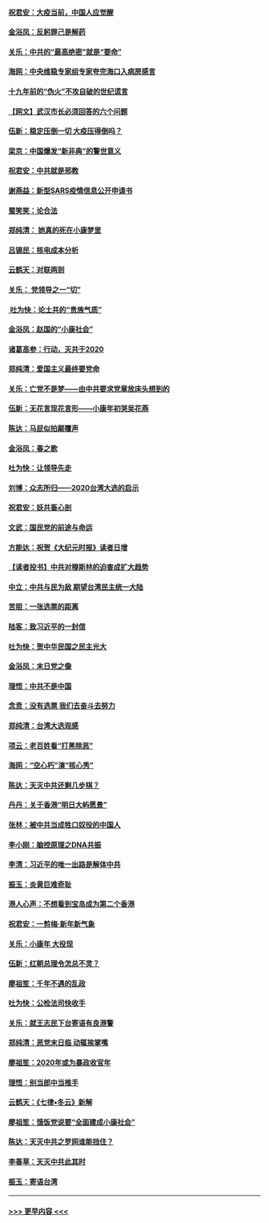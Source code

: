 #### [祝君安：大疫当前，中国人应觉醒](../pages/nsc993/n11821946.md?t=01271111) 
#### [金浴凤：反躬罪己是解药](../pages/nsc993/n11820280.md?t=01271111) 
#### [关乐：中共的“最高绝密”就是“要命”](../pages/nsc993/n11816946.md?t=01271111) 
#### [海网：中央维稳专家组专家夸完海口入病房感言](../pages/nsc993/n11815138.md?t=01271111) 
#### [十九年前的“伪火”不攻自破的世纪谎言](../pages/nsc993/n11813238.md?t=01271111) 
#### [【网文】武汉市长必须回答的六个问题](../pages/nsc993/n11813848.md?t=01271111) 
#### [伍新：稳定压倒一切 大疫压得倒吗？](../pages/nsc993/n11812634.md?t=01271111) 
#### [梁京：中国爆发“新非典”的警世意义](../pages/nsc993/n11812554.md?t=01271111) 
#### [祝君安：中共就是邪教](../pages/nsc993/n11812431.md?t=01271111) 
#### [谢燕益：新型SARS疫情信息公开申请书](../pages/nsc993/n11808840.md?t=01271111) 
#### [蜀笑笑：论合法](../pages/nsc993/n11808064.md?t=01271111) 
#### [郑纯清： 她真的死在小康梦里](../pages/nsc993/n11806623.md?t=01271111) 
#### [吕锡民：核电成本分析](../pages/nsc993/n11806284.md?t=01271111) 
#### [云鹤天：对联两则](../pages/nsc993/n11805957.md?t=01271111) 
#### [关乐： 党领导之一“切”](../pages/nsc993/n11804505.md?t=01271111) 
#### [ 吐为快：论土共的“贵族气质”](../pages/nsc993/n11804490.md?t=01271111) 
#### [金浴凤：赵国的“小康社会”](../pages/nsc993/n11804452.md?t=01271111) 
#### [诸葛高参：行动，灭共于2020](../pages/nsc993/n11804120.md?t=01271111) 
#### [郑纯清：爱国主义最终要党命](../pages/nsc993/n11802197.md?t=01271111) 
#### [关乐：亡党不是梦——由中共要求党章放床头想到的](../pages/nsc993/n11802156.md?t=01271111) 
#### [伍新：无花言现花言形——小康年初哭吴花燕](../pages/nsc993/n11800044.md?t=01271111) 
#### [陈达：马屁似拍颠覆声](../pages/nsc993/n11800010.md?t=01271111) 
#### [金浴凤：春之歌](../pages/nsc993/n11797687.md?t=01271111) 
#### [吐为快：让领导先走](../pages/nsc993/n11797512.md?t=01271111) 
#### [刘博：众志所归——2020台湾大选的启示](../pages/nsc993/n11796878.md?t=01271111) 
#### [祝君安：妖共畜心剖](../pages/nsc993/n11794273.md?t=01271111) 
#### [文武：国民党的前途与命运](../pages/nsc993/n11794198.md?t=01271111) 
#### [方能达：祝贺《大纪元时报》读者日增](../pages/nsc993/n11793807.md?t=01271111) 
#### [【读者投书】中共对穆斯林的迫害成扩大趋势](../pages/nsc993/n11791371.md?t=01271111) 
#### [中立：中共与民为敌 期望台湾民主统一大陆](../pages/nsc993/n11790392.md?t=01271111) 
#### [苦胆：一张选票的距离](../pages/nsc993/n11788914.md?t=01271111) 
#### [陆客：致习近平的一封信](../pages/nsc993/n11788867.md?t=01271111) 
#### [吐为快：贺中华民国之民主光大](../pages/nsc993/n11788618.md?t=01271111) 
#### [金浴凤：末日党之像](../pages/nsc993/n11787475.md?t=01271111) 
#### [理悟：中共不是中国](../pages/nsc993/n11787463.md?t=01271111) 
#### [念贲：没有选票  我们去奋斗去努力](../pages/nsc993/n11787398.md?t=01271111) 
#### [郑纯清：台湾大选观感](../pages/nsc993/n11786210.md?t=01271111) 
#### [项云：老百姓看“打黑除恶”](../pages/nsc993/n11785398.md?t=01271111) 
#### [海网：“空心朽”演“核心秀”](../pages/nsc993/n11783874.md?t=01271111) 
#### [陈达：天灭中共还剩几步棋？](../pages/nsc993/n11783719.md?t=01271111) 
#### [丹丹：关于香港“明日大屿愿景”](../pages/nsc993/n11783273.md?t=01271111) 
#### [张林：被中共当成牲口奴役的中国人](../pages/nsc993/n11782397.md?t=01271111) 
#### [李小刚：脑控原理之DNA共振](../pages/nsc993/n11780962.md?t=01271111) 
#### [李清：习近平的唯一出路是解体中共](../pages/nsc993/n11780866.md?t=01271111) 
#### [振玉：炎黄巨难奇耻](../pages/nsc993/n11779632.md?t=01271111) 
#### [港人心声：不想看到宝岛成为第二个香港](../pages/nsc993/n11778817.md?t=01271111) 
#### [祝君安：一剪梅‧新年新气象](../pages/nsc993/n11776340.md?t=01271111) 
#### [关乐：小康年 大役现](../pages/nsc993/n11774213.md?t=01271111) 
#### [伍新：红朝总理令怎总不灵？](../pages/nsc993/n11770813.md?t=01271111) 
#### [廖祖笙：千年不遇的乱政](../pages/nsc993/n11770373.md?t=01271111) 
#### [吐为快：公检法司快收手](../pages/nsc993/n11770359.md?t=01271111) 
#### [关乐：就王志民下台寄语有良港警](../pages/nsc993/n11769903.md?t=01271111) 
#### [郑纯清：恶党末日临 动辄挨掌嘴](../pages/nsc993/n11769356.md?t=01271111) 
#### [廖祖笙：2020年或为暴政收官年](../pages/nsc993/n11768216.md?t=01271111) 
#### [理悟：别当郎中当推手](../pages/nsc993/n11768243.md?t=01271111) 
#### [云鹤天：《七律▪冬云》新解](../pages/nsc993/n11768204.md?t=01271111) 
#### [廖祖笙：饿饭党说要“全面建成小康社会”](../pages/nsc993/n11767482.md?t=01271111) 
#### [陈达：天灭中共之罗网谁能挡住？](../pages/nsc993/n11767465.md?t=01271111) 
#### [李春草：天灭中共此其时](../pages/nsc993/n11767452.md?t=01271111) 
#### [振玉：寄语台湾](../pages/nsc993/n11767432.md?t=01271111) 

----
#### [ >>> 更早内容 <<< ](../indexes/nsc993-earlier.md)
